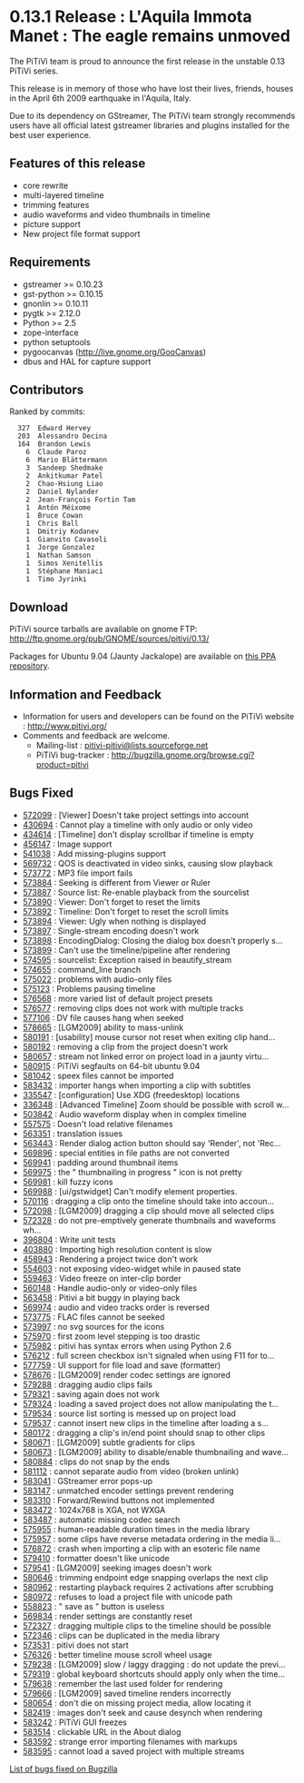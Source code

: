 # 0.13.1 Release : L'Aquila Immota Manet : The eagle remains unmoved

The PiTiVi team is proud to announce the first release in the unstable
0.13 PiTiVi series.

This release is in memory of those who have lost their lives, friends,
houses in the April 6th 2009 earthquake in l'Aquila, Italy.

Due to its dependency on GStreamer, The PiTiVi team strongly recommends
users have all official latest gstreamer libraries and plugins installed
for the best user experience.

## Features of this release

-   core rewrite
-   multi-layered timeline
-   trimming features
-   audio waveforms and video thumbnails in timeline
-   picture support
-   New project file format support

## Requirements

-   gstreamer &gt;= 0.10.23
-   gst-python &gt;= 0.10.15
-   gnonlin &gt;= 0.10.11
-   pygtk &gt;= 2.12.0
-   Python &gt;= 2.5
-   zope-interface
-   python setuptools
-   pygoocanvas (http://live.gnome.org/GooCanvas)
-   dbus and HAL for capture support

## Contributors

Ranked by commits:

`  327  Edward Hervey`\
`  203  Alessandro Decina`\
`  164  Brandon Lewis`\
`    6  Claude Paroz`\
`    6  Mario Blättermann`\
`    3  Sandeep Shedmake`\
`    2  Ankitkumar Patel`\
`    2  Chao-Hsiung Liao`\
`    2  Daniel Nylander`\
`    2  Jean-François Fortin Tam`\
`    1  Antón Méixome`\
`    1  Bruce Cowan`\
`    1  Chris Ball`\
`    1  Dmitriy Kodanev`\
`    1  Gianvito Cavasoli`\
`    1  Jorge Gonzalez`\
`    1  Nathan Samson`\
`    1  Simos Xenitellis`\
`    1  Stéphane Maniaci`\
`    1  Timo Jyrinki`

## Download

PiTiVi source tarballs are available on gnome FTP:
<http://ftp.gnome.org/pub/GNOME/sources/pitivi/0.13/>

Packages for Ubuntu 9.04 (Jaunty Jackalope) are available on [this PPA
repository](https://launchpad.net/~gstreamer-developers/+archive/ppa).

## Information and Feedback

-   Information for users and developers can be found on the PiTiVi
    website : <http://www.pitivi.org/>
-   Comments and feedback are welcome.
    -   Mailing-list : pitivi-pitivi@lists.sourceforge.net
    -   PiTiVi bug-tracker :
        <http://bugzilla.gnome.org/browse.cgi?product=pitivi>

## Bugs Fixed

-   [572099](http://bugzilla.gnome.org/show_bug.cgi?id=572099) :
    \[Viewer\] Doesn't take project settings into account
-   [430694](http://bugzilla.gnome.org/show_bug.cgi?id=430694) : Cannot
    play a timeline with only audio or only video
-   [434614](http://bugzilla.gnome.org/show_bug.cgi?id=434614) :
    \[Timeline\] don't display scrollbar if timeline is empty
-   [456147](http://bugzilla.gnome.org/show_bug.cgi?id=456147) : Image
    support
-   [541038](http://bugzilla.gnome.org/show_bug.cgi?id=541038) : Add
    missing-plugins support
-   [569732](http://bugzilla.gnome.org/show_bug.cgi?id=569732) : QOS is
    deactivated in video sinks, causing slow playback
-   [573772](http://bugzilla.gnome.org/show_bug.cgi?id=573772) : MP3
    file import fails
-   [573884](http://bugzilla.gnome.org/show_bug.cgi?id=573884) : Seeking
    is different from Viewer or Ruler
-   [573887](http://bugzilla.gnome.org/show_bug.cgi?id=573887) : Source
    list: Re-enable playback from the sourcelist
-   [573890](http://bugzilla.gnome.org/show_bug.cgi?id=573890) : Viewer:
    Don't forget to reset the limits
-   [573892](http://bugzilla.gnome.org/show_bug.cgi?id=573892) :
    Timeline: Don't forget to reset the scroll limits
-   [573894](http://bugzilla.gnome.org/show_bug.cgi?id=573894) : Viewer:
    Ugly when nothing is displayed
-   [573897](http://bugzilla.gnome.org/show_bug.cgi?id=573897) :
    Single-stream encoding doesn't work
-   [573898](http://bugzilla.gnome.org/show_bug.cgi?id=573898) :
    EncodingDialog: Closing the dialog box doesn't properly s...
-   [573899](http://bugzilla.gnome.org/show_bug.cgi?id=573899) : Can't
    use the timeline/pipeline after rendering
-   [574595](http://bugzilla.gnome.org/show_bug.cgi?id=574595) :
    sourcelist: Exception raised in beautify\_stream
-   [574655](http://bugzilla.gnome.org/show_bug.cgi?id=574655) :
    command\_line branch
-   [575022](http://bugzilla.gnome.org/show_bug.cgi?id=575022) :
    problems with audio-only files
-   [575123](http://bugzilla.gnome.org/show_bug.cgi?id=575123) :
    Problems pausing timeline
-   [576568](http://bugzilla.gnome.org/show_bug.cgi?id=576568) : more
    varied list of default project presets
-   [576577](http://bugzilla.gnome.org/show_bug.cgi?id=576577) :
    removing clips does not work with multiple tracks
-   [577106](http://bugzilla.gnome.org/show_bug.cgi?id=577106) : DV file
    causes hang when seeked
-   [578665](http://bugzilla.gnome.org/show_bug.cgi?id=578665) :
    \[LGM2009\] ability to mass-unlink
-   [580191](http://bugzilla.gnome.org/show_bug.cgi?id=580191) :
    \[usability\] mouse cursor not reset when exiting clip hand...
-   [580192](http://bugzilla.gnome.org/show_bug.cgi?id=580192) :
    removing a clip from the project doesn't work
-   [580657](http://bugzilla.gnome.org/show_bug.cgi?id=580657) : stream
    not linked error on project load in a jaunty virtu...
-   [580915](http://bugzilla.gnome.org/show_bug.cgi?id=580915) : PiTiVi
    segfaults on 64-bit ubuntu 9.04
-   [581042](http://bugzilla.gnome.org/show_bug.cgi?id=581042) : speex
    files cannot be imported
-   [583432](http://bugzilla.gnome.org/show_bug.cgi?id=583432) :
    importer hangs when importing a clip with subtitles
-   [335547](http://bugzilla.gnome.org/show_bug.cgi?id=335547) :
    \[configuration\] Use XDG (freedesktop) locations
-   [336348](http://bugzilla.gnome.org/show_bug.cgi?id=336348) :
    \[Advanced Timeline\] Zoom should be possible with scroll w...
-   [503842](http://bugzilla.gnome.org/show_bug.cgi?id=503842) : Audio
    waveform display when in complex timeline
-   [557575](http://bugzilla.gnome.org/show_bug.cgi?id=557575) : Doesn't
    load relative filenames
-   [563351](http://bugzilla.gnome.org/show_bug.cgi?id=563351) :
    translation issues
-   [563443](http://bugzilla.gnome.org/show_bug.cgi?id=563443) : Render
    dialog action button should say 'Render', not 'Rec...
-   [569896](http://bugzilla.gnome.org/show_bug.cgi?id=569896) : special
    entities in file paths are not converted
-   [569941](http://bugzilla.gnome.org/show_bug.cgi?id=569941) : padding
    around thumbnail items
-   [569975](http://bugzilla.gnome.org/show_bug.cgi?id=569975) : the "
    thumbnailing in progress " icon is not pretty
-   [569981](http://bugzilla.gnome.org/show_bug.cgi?id=569981) : kill
    fuzzy icons
-   [569988](http://bugzilla.gnome.org/show_bug.cgi?id=569988) :
    \[ui/gstwidget\] Can't modify element properties.
-   [570116](http://bugzilla.gnome.org/show_bug.cgi?id=570116) :
    dragging a clip onto the timeline should take into accoun...
-   [572098](http://bugzilla.gnome.org/show_bug.cgi?id=572098) :
    \[LGM2009\] dragging a clip should move all selected clips
-   [572328](http://bugzilla.gnome.org/show_bug.cgi?id=572328) : do not
    pre-emptively generate thumbnails and waveforms wh...
-   [396804](http://bugzilla.gnome.org/show_bug.cgi?id=396804) : Write
    unit tests
-   [403880](http://bugzilla.gnome.org/show_bug.cgi?id=403880) :
    Importing high resolution content is slow
-   [458943](http://bugzilla.gnome.org/show_bug.cgi?id=458943) :
    Rendering a project twice don't work
-   [554603](http://bugzilla.gnome.org/show_bug.cgi?id=554603) : not
    exposing video-widget while in paused state
-   [559463](http://bugzilla.gnome.org/show_bug.cgi?id=559463) : Video
    freeze on inter-clip border
-   [560148](http://bugzilla.gnome.org/show_bug.cgi?id=560148) : Handle
    audio-only or video-only files
-   [563458](http://bugzilla.gnome.org/show_bug.cgi?id=563458) : Pitivi
    a bit buggy in playing back
-   [569974](http://bugzilla.gnome.org/show_bug.cgi?id=569974) : audio
    and video tracks order is reversed
-   [573775](http://bugzilla.gnome.org/show_bug.cgi?id=573775) : FLAC
    files cannot be seeked
-   [573997](http://bugzilla.gnome.org/show_bug.cgi?id=573997) : no svg
    sources for the icons
-   [575970](http://bugzilla.gnome.org/show_bug.cgi?id=575970) : first
    zoom level stepping is too drastic
-   [575982](http://bugzilla.gnome.org/show_bug.cgi?id=575982) : pitivi
    has syntax errors when using Python 2.6
-   [576212](http://bugzilla.gnome.org/show_bug.cgi?id=576212) : full
    screen checkbox isn't signaled when using F11 for to...
-   [577759](http://bugzilla.gnome.org/show_bug.cgi?id=577759) : UI
    support for file load and save (formatter)
-   [578676](http://bugzilla.gnome.org/show_bug.cgi?id=578676) :
    \[LGM2009\] render codec settings are ignored
-   [579288](http://bugzilla.gnome.org/show_bug.cgi?id=579288) :
    dragging audio clips fails
-   [579321](http://bugzilla.gnome.org/show_bug.cgi?id=579321) : saving
    again does not work
-   [579324](http://bugzilla.gnome.org/show_bug.cgi?id=579324) : loading
    a saved project does not allow manipulating the t...
-   [579534](http://bugzilla.gnome.org/show_bug.cgi?id=579534) : source
    list sorting is messed up on project load
-   [579537](http://bugzilla.gnome.org/show_bug.cgi?id=579537) : cannot
    insert new clips in the timeline after loading a s...
-   [580172](http://bugzilla.gnome.org/show_bug.cgi?id=580172) :
    dragging a clip's in/end point should snap to other clips
-   [580671](http://bugzilla.gnome.org/show_bug.cgi?id=580671) :
    \[LGM2009\] subtle gradients for clips
-   [580673](http://bugzilla.gnome.org/show_bug.cgi?id=580673) :
    \[LGM2009\] ability to disable/enable thumbnailing and wave...
-   [580884](http://bugzilla.gnome.org/show_bug.cgi?id=580884) : clips
    do not snap by the ends
-   [581112](http://bugzilla.gnome.org/show_bug.cgi?id=581112) : cannot
    separate audio from video (broken unlink)
-   [583041](http://bugzilla.gnome.org/show_bug.cgi?id=583041) :
    GStreamer error pops-up
-   [583147](http://bugzilla.gnome.org/show_bug.cgi?id=583147) :
    unmatched encoder settings prevent rendering
-   [583310](http://bugzilla.gnome.org/show_bug.cgi?id=583310) :
    Forward/Rewind buttons not implemented
-   [583472](http://bugzilla.gnome.org/show_bug.cgi?id=583472) :
    1024x768 is XGA, not WXGA
-   [583487](http://bugzilla.gnome.org/show_bug.cgi?id=583487) :
    automatic missing codec search
-   [575955](http://bugzilla.gnome.org/show_bug.cgi?id=575955) :
    human-readable duration times in the media library
-   [575957](http://bugzilla.gnome.org/show_bug.cgi?id=575957) : some
    clips have reverse metadata ordering in the media li...
-   [576872](http://bugzilla.gnome.org/show_bug.cgi?id=576872) : crash
    when importing a clip with an esoteric file name
-   [579410](http://bugzilla.gnome.org/show_bug.cgi?id=579410) :
    formatter doesn't like unicode
-   [579541](http://bugzilla.gnome.org/show_bug.cgi?id=579541) :
    \[LGM2009\] seeking images doesn't work
-   [580646](http://bugzilla.gnome.org/show_bug.cgi?id=580646) :
    trimming endpoint edge snapping overlaps the next clip
-   [580962](http://bugzilla.gnome.org/show_bug.cgi?id=580962) :
    restarting playback requires 2 activations after scrubbing
-   [580972](http://bugzilla.gnome.org/show_bug.cgi?id=580972) : refuses
    to load a project file with unicode path
-   [558823](http://bugzilla.gnome.org/show_bug.cgi?id=558823) : " save
    as " button is useless
-   [569834](http://bugzilla.gnome.org/show_bug.cgi?id=569834) : render
    settings are constantly reset
-   [572327](http://bugzilla.gnome.org/show_bug.cgi?id=572327) :
    dragging multiple clips to the timeline should be possible
-   [572346](http://bugzilla.gnome.org/show_bug.cgi?id=572346) : clips
    can be duplicated in the media library
-   [573531](http://bugzilla.gnome.org/show_bug.cgi?id=573531) : pitivi
    does not start
-   [576326](http://bugzilla.gnome.org/show_bug.cgi?id=576326) : better
    timeline mouse scroll wheel usage
-   [579238](http://bugzilla.gnome.org/show_bug.cgi?id=579238) :
    \[LGM2009\] slow / laggy dragging : do not update the previ...
-   [579319](http://bugzilla.gnome.org/show_bug.cgi?id=579319) : global
    keyboard shortcuts should apply only when the time...
-   [579638](http://bugzilla.gnome.org/show_bug.cgi?id=579638) :
    remember the last used folder for rendering
-   [579666](http://bugzilla.gnome.org/show_bug.cgi?id=579666) :
    \[LGM2009\] saved timeline renders incorrectly
-   [580654](http://bugzilla.gnome.org/show_bug.cgi?id=580654) : don't
    die on missing project media, allow locating it
-   [582419](http://bugzilla.gnome.org/show_bug.cgi?id=582419) : images
    don't seek and cause desynch when rendering
-   [583242](http://bugzilla.gnome.org/show_bug.cgi?id=583242) : PiTiVi
    GUI freezes
-   [583514](http://bugzilla.gnome.org/show_bug.cgi?id=583514) :
    clickable URL in the About dialog
-   [583592](http://bugzilla.gnome.org/show_bug.cgi?id=583592) : strange
    error importing filenames with markups
-   [583595](http://bugzilla.gnome.org/show_bug.cgi?id=583595) : cannot
    load a saved project with multiple streams

[List of bugs fixed on
Bugzilla](http://bugzilla.gnome.org/buglist.cgi?product=pitivi&target_milestone=0.13.1)
